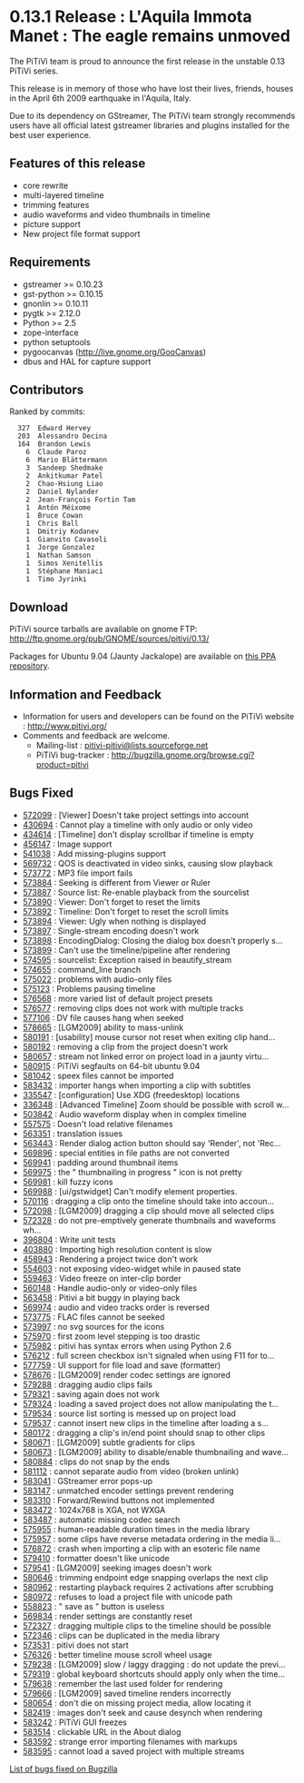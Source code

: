 # 0.13.1 Release : L'Aquila Immota Manet : The eagle remains unmoved

The PiTiVi team is proud to announce the first release in the unstable
0.13 PiTiVi series.

This release is in memory of those who have lost their lives, friends,
houses in the April 6th 2009 earthquake in l'Aquila, Italy.

Due to its dependency on GStreamer, The PiTiVi team strongly recommends
users have all official latest gstreamer libraries and plugins installed
for the best user experience.

## Features of this release

-   core rewrite
-   multi-layered timeline
-   trimming features
-   audio waveforms and video thumbnails in timeline
-   picture support
-   New project file format support

## Requirements

-   gstreamer &gt;= 0.10.23
-   gst-python &gt;= 0.10.15
-   gnonlin &gt;= 0.10.11
-   pygtk &gt;= 2.12.0
-   Python &gt;= 2.5
-   zope-interface
-   python setuptools
-   pygoocanvas (http://live.gnome.org/GooCanvas)
-   dbus and HAL for capture support

## Contributors

Ranked by commits:

`  327  Edward Hervey`\
`  203  Alessandro Decina`\
`  164  Brandon Lewis`\
`    6  Claude Paroz`\
`    6  Mario Blättermann`\
`    3  Sandeep Shedmake`\
`    2  Ankitkumar Patel`\
`    2  Chao-Hsiung Liao`\
`    2  Daniel Nylander`\
`    2  Jean-François Fortin Tam`\
`    1  Antón Méixome`\
`    1  Bruce Cowan`\
`    1  Chris Ball`\
`    1  Dmitriy Kodanev`\
`    1  Gianvito Cavasoli`\
`    1  Jorge Gonzalez`\
`    1  Nathan Samson`\
`    1  Simos Xenitellis`\
`    1  Stéphane Maniaci`\
`    1  Timo Jyrinki`

## Download

PiTiVi source tarballs are available on gnome FTP:
<http://ftp.gnome.org/pub/GNOME/sources/pitivi/0.13/>

Packages for Ubuntu 9.04 (Jaunty Jackalope) are available on [this PPA
repository](https://launchpad.net/~gstreamer-developers/+archive/ppa).

## Information and Feedback

-   Information for users and developers can be found on the PiTiVi
    website : <http://www.pitivi.org/>
-   Comments and feedback are welcome.
    -   Mailing-list : pitivi-pitivi@lists.sourceforge.net
    -   PiTiVi bug-tracker :
        <http://bugzilla.gnome.org/browse.cgi?product=pitivi>

## Bugs Fixed

-   [572099](http://bugzilla.gnome.org/show_bug.cgi?id=572099) :
    \[Viewer\] Doesn't take project settings into account
-   [430694](http://bugzilla.gnome.org/show_bug.cgi?id=430694) : Cannot
    play a timeline with only audio or only video
-   [434614](http://bugzilla.gnome.org/show_bug.cgi?id=434614) :
    \[Timeline\] don't display scrollbar if timeline is empty
-   [456147](http://bugzilla.gnome.org/show_bug.cgi?id=456147) : Image
    support
-   [541038](http://bugzilla.gnome.org/show_bug.cgi?id=541038) : Add
    missing-plugins support
-   [569732](http://bugzilla.gnome.org/show_bug.cgi?id=569732) : QOS is
    deactivated in video sinks, causing slow playback
-   [573772](http://bugzilla.gnome.org/show_bug.cgi?id=573772) : MP3
    file import fails
-   [573884](http://bugzilla.gnome.org/show_bug.cgi?id=573884) : Seeking
    is different from Viewer or Ruler
-   [573887](http://bugzilla.gnome.org/show_bug.cgi?id=573887) : Source
    list: Re-enable playback from the sourcelist
-   [573890](http://bugzilla.gnome.org/show_bug.cgi?id=573890) : Viewer:
    Don't forget to reset the limits
-   [573892](http://bugzilla.gnome.org/show_bug.cgi?id=573892) :
    Timeline: Don't forget to reset the scroll limits
-   [573894](http://bugzilla.gnome.org/show_bug.cgi?id=573894) : Viewer:
    Ugly when nothing is displayed
-   [573897](http://bugzilla.gnome.org/show_bug.cgi?id=573897) :
    Single-stream encoding doesn't work
-   [573898](http://bugzilla.gnome.org/show_bug.cgi?id=573898) :
    EncodingDialog: Closing the dialog box doesn't properly s...
-   [573899](http://bugzilla.gnome.org/show_bug.cgi?id=573899) : Can't
    use the timeline/pipeline after rendering
-   [574595](http://bugzilla.gnome.org/show_bug.cgi?id=574595) :
    sourcelist: Exception raised in beautify\_stream
-   [574655](http://bugzilla.gnome.org/show_bug.cgi?id=574655) :
    command\_line branch
-   [575022](http://bugzilla.gnome.org/show_bug.cgi?id=575022) :
    problems with audio-only files
-   [575123](http://bugzilla.gnome.org/show_bug.cgi?id=575123) :
    Problems pausing timeline
-   [576568](http://bugzilla.gnome.org/show_bug.cgi?id=576568) : more
    varied list of default project presets
-   [576577](http://bugzilla.gnome.org/show_bug.cgi?id=576577) :
    removing clips does not work with multiple tracks
-   [577106](http://bugzilla.gnome.org/show_bug.cgi?id=577106) : DV file
    causes hang when seeked
-   [578665](http://bugzilla.gnome.org/show_bug.cgi?id=578665) :
    \[LGM2009\] ability to mass-unlink
-   [580191](http://bugzilla.gnome.org/show_bug.cgi?id=580191) :
    \[usability\] mouse cursor not reset when exiting clip hand...
-   [580192](http://bugzilla.gnome.org/show_bug.cgi?id=580192) :
    removing a clip from the project doesn't work
-   [580657](http://bugzilla.gnome.org/show_bug.cgi?id=580657) : stream
    not linked error on project load in a jaunty virtu...
-   [580915](http://bugzilla.gnome.org/show_bug.cgi?id=580915) : PiTiVi
    segfaults on 64-bit ubuntu 9.04
-   [581042](http://bugzilla.gnome.org/show_bug.cgi?id=581042) : speex
    files cannot be imported
-   [583432](http://bugzilla.gnome.org/show_bug.cgi?id=583432) :
    importer hangs when importing a clip with subtitles
-   [335547](http://bugzilla.gnome.org/show_bug.cgi?id=335547) :
    \[configuration\] Use XDG (freedesktop) locations
-   [336348](http://bugzilla.gnome.org/show_bug.cgi?id=336348) :
    \[Advanced Timeline\] Zoom should be possible with scroll w...
-   [503842](http://bugzilla.gnome.org/show_bug.cgi?id=503842) : Audio
    waveform display when in complex timeline
-   [557575](http://bugzilla.gnome.org/show_bug.cgi?id=557575) : Doesn't
    load relative filenames
-   [563351](http://bugzilla.gnome.org/show_bug.cgi?id=563351) :
    translation issues
-   [563443](http://bugzilla.gnome.org/show_bug.cgi?id=563443) : Render
    dialog action button should say 'Render', not 'Rec...
-   [569896](http://bugzilla.gnome.org/show_bug.cgi?id=569896) : special
    entities in file paths are not converted
-   [569941](http://bugzilla.gnome.org/show_bug.cgi?id=569941) : padding
    around thumbnail items
-   [569975](http://bugzilla.gnome.org/show_bug.cgi?id=569975) : the "
    thumbnailing in progress " icon is not pretty
-   [569981](http://bugzilla.gnome.org/show_bug.cgi?id=569981) : kill
    fuzzy icons
-   [569988](http://bugzilla.gnome.org/show_bug.cgi?id=569988) :
    \[ui/gstwidget\] Can't modify element properties.
-   [570116](http://bugzilla.gnome.org/show_bug.cgi?id=570116) :
    dragging a clip onto the timeline should take into accoun...
-   [572098](http://bugzilla.gnome.org/show_bug.cgi?id=572098) :
    \[LGM2009\] dragging a clip should move all selected clips
-   [572328](http://bugzilla.gnome.org/show_bug.cgi?id=572328) : do not
    pre-emptively generate thumbnails and waveforms wh...
-   [396804](http://bugzilla.gnome.org/show_bug.cgi?id=396804) : Write
    unit tests
-   [403880](http://bugzilla.gnome.org/show_bug.cgi?id=403880) :
    Importing high resolution content is slow
-   [458943](http://bugzilla.gnome.org/show_bug.cgi?id=458943) :
    Rendering a project twice don't work
-   [554603](http://bugzilla.gnome.org/show_bug.cgi?id=554603) : not
    exposing video-widget while in paused state
-   [559463](http://bugzilla.gnome.org/show_bug.cgi?id=559463) : Video
    freeze on inter-clip border
-   [560148](http://bugzilla.gnome.org/show_bug.cgi?id=560148) : Handle
    audio-only or video-only files
-   [563458](http://bugzilla.gnome.org/show_bug.cgi?id=563458) : Pitivi
    a bit buggy in playing back
-   [569974](http://bugzilla.gnome.org/show_bug.cgi?id=569974) : audio
    and video tracks order is reversed
-   [573775](http://bugzilla.gnome.org/show_bug.cgi?id=573775) : FLAC
    files cannot be seeked
-   [573997](http://bugzilla.gnome.org/show_bug.cgi?id=573997) : no svg
    sources for the icons
-   [575970](http://bugzilla.gnome.org/show_bug.cgi?id=575970) : first
    zoom level stepping is too drastic
-   [575982](http://bugzilla.gnome.org/show_bug.cgi?id=575982) : pitivi
    has syntax errors when using Python 2.6
-   [576212](http://bugzilla.gnome.org/show_bug.cgi?id=576212) : full
    screen checkbox isn't signaled when using F11 for to...
-   [577759](http://bugzilla.gnome.org/show_bug.cgi?id=577759) : UI
    support for file load and save (formatter)
-   [578676](http://bugzilla.gnome.org/show_bug.cgi?id=578676) :
    \[LGM2009\] render codec settings are ignored
-   [579288](http://bugzilla.gnome.org/show_bug.cgi?id=579288) :
    dragging audio clips fails
-   [579321](http://bugzilla.gnome.org/show_bug.cgi?id=579321) : saving
    again does not work
-   [579324](http://bugzilla.gnome.org/show_bug.cgi?id=579324) : loading
    a saved project does not allow manipulating the t...
-   [579534](http://bugzilla.gnome.org/show_bug.cgi?id=579534) : source
    list sorting is messed up on project load
-   [579537](http://bugzilla.gnome.org/show_bug.cgi?id=579537) : cannot
    insert new clips in the timeline after loading a s...
-   [580172](http://bugzilla.gnome.org/show_bug.cgi?id=580172) :
    dragging a clip's in/end point should snap to other clips
-   [580671](http://bugzilla.gnome.org/show_bug.cgi?id=580671) :
    \[LGM2009\] subtle gradients for clips
-   [580673](http://bugzilla.gnome.org/show_bug.cgi?id=580673) :
    \[LGM2009\] ability to disable/enable thumbnailing and wave...
-   [580884](http://bugzilla.gnome.org/show_bug.cgi?id=580884) : clips
    do not snap by the ends
-   [581112](http://bugzilla.gnome.org/show_bug.cgi?id=581112) : cannot
    separate audio from video (broken unlink)
-   [583041](http://bugzilla.gnome.org/show_bug.cgi?id=583041) :
    GStreamer error pops-up
-   [583147](http://bugzilla.gnome.org/show_bug.cgi?id=583147) :
    unmatched encoder settings prevent rendering
-   [583310](http://bugzilla.gnome.org/show_bug.cgi?id=583310) :
    Forward/Rewind buttons not implemented
-   [583472](http://bugzilla.gnome.org/show_bug.cgi?id=583472) :
    1024x768 is XGA, not WXGA
-   [583487](http://bugzilla.gnome.org/show_bug.cgi?id=583487) :
    automatic missing codec search
-   [575955](http://bugzilla.gnome.org/show_bug.cgi?id=575955) :
    human-readable duration times in the media library
-   [575957](http://bugzilla.gnome.org/show_bug.cgi?id=575957) : some
    clips have reverse metadata ordering in the media li...
-   [576872](http://bugzilla.gnome.org/show_bug.cgi?id=576872) : crash
    when importing a clip with an esoteric file name
-   [579410](http://bugzilla.gnome.org/show_bug.cgi?id=579410) :
    formatter doesn't like unicode
-   [579541](http://bugzilla.gnome.org/show_bug.cgi?id=579541) :
    \[LGM2009\] seeking images doesn't work
-   [580646](http://bugzilla.gnome.org/show_bug.cgi?id=580646) :
    trimming endpoint edge snapping overlaps the next clip
-   [580962](http://bugzilla.gnome.org/show_bug.cgi?id=580962) :
    restarting playback requires 2 activations after scrubbing
-   [580972](http://bugzilla.gnome.org/show_bug.cgi?id=580972) : refuses
    to load a project file with unicode path
-   [558823](http://bugzilla.gnome.org/show_bug.cgi?id=558823) : " save
    as " button is useless
-   [569834](http://bugzilla.gnome.org/show_bug.cgi?id=569834) : render
    settings are constantly reset
-   [572327](http://bugzilla.gnome.org/show_bug.cgi?id=572327) :
    dragging multiple clips to the timeline should be possible
-   [572346](http://bugzilla.gnome.org/show_bug.cgi?id=572346) : clips
    can be duplicated in the media library
-   [573531](http://bugzilla.gnome.org/show_bug.cgi?id=573531) : pitivi
    does not start
-   [576326](http://bugzilla.gnome.org/show_bug.cgi?id=576326) : better
    timeline mouse scroll wheel usage
-   [579238](http://bugzilla.gnome.org/show_bug.cgi?id=579238) :
    \[LGM2009\] slow / laggy dragging : do not update the previ...
-   [579319](http://bugzilla.gnome.org/show_bug.cgi?id=579319) : global
    keyboard shortcuts should apply only when the time...
-   [579638](http://bugzilla.gnome.org/show_bug.cgi?id=579638) :
    remember the last used folder for rendering
-   [579666](http://bugzilla.gnome.org/show_bug.cgi?id=579666) :
    \[LGM2009\] saved timeline renders incorrectly
-   [580654](http://bugzilla.gnome.org/show_bug.cgi?id=580654) : don't
    die on missing project media, allow locating it
-   [582419](http://bugzilla.gnome.org/show_bug.cgi?id=582419) : images
    don't seek and cause desynch when rendering
-   [583242](http://bugzilla.gnome.org/show_bug.cgi?id=583242) : PiTiVi
    GUI freezes
-   [583514](http://bugzilla.gnome.org/show_bug.cgi?id=583514) :
    clickable URL in the About dialog
-   [583592](http://bugzilla.gnome.org/show_bug.cgi?id=583592) : strange
    error importing filenames with markups
-   [583595](http://bugzilla.gnome.org/show_bug.cgi?id=583595) : cannot
    load a saved project with multiple streams

[List of bugs fixed on
Bugzilla](http://bugzilla.gnome.org/buglist.cgi?product=pitivi&target_milestone=0.13.1)
